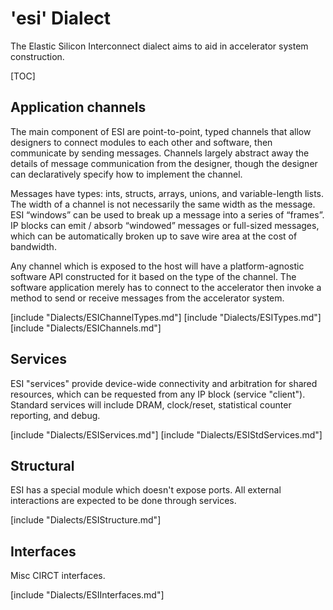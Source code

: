 # 'esi' Dialect

The Elastic Silicon Interconnect dialect aims to aid in accelerator system construction.

[TOC]

## Application channels

The main component of ESI are point-to-point, typed channels that allow
designers to connect modules to each other and software, then communicate by
sending messages. Channels largely abstract away the details of message
communication from the designer, though the designer can declaratively specify
how to implement the channel.

Messages have types: ints, structs, arrays, unions, and variable-length lists.
The width of a channel is not necessarily the same width as the message. ESI
“windows” can be used to break up a message into a series of “frames”. IP blocks
can emit / absorb “windowed” messages or full-sized messages, which can be
automatically broken up to save wire area at the cost of bandwidth.

Any channel which is exposed to the host will have a platform-agnostic software
API constructed for it based on the type of the channel. The software
application merely has to connect to the accelerator then invoke a method to
send or receive messages from the accelerator system.

[include "Dialects/ESIChannelTypes.md"]
[include "Dialects/ESITypes.md"]
[include "Dialects/ESIChannels.md"]

## Services

ESI "services" provide device-wide connectivity and arbitration for shared
resources, which can be requested from any IP block (service "client"). Standard
services will include DRAM, clock/reset, statistical counter reporting, and
debug.

[include "Dialects/ESIServices.md"]
[include "Dialects/ESIStdServices.md"]

## Structural

ESI has a special module which doesn't expose ports. All external interactions
are expected to be done through services.

[include "Dialects/ESIStructure.md"]

## Interfaces

Misc CIRCT interfaces.

[include "Dialects/ESIInterfaces.md"]
